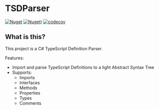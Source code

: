 # TSDParser

[![Nuget](https://img.shields.io/nuget/vpre/TSDParser.svg?style=flat-square)](https://www.nuget.org/packages/TSDParser)
[![Nuget)](https://img.shields.io/nuget/dt/TSDParser.svg?style=flat-square)](https://www.nuget.org/packages/TSDParser)
[![codecov](https://codecov.io/gh/IvanJosipovic/TSDParser/branch/alpha/graph/badge.svg?token=K5WBqEitwL)](https://codecov.io/gh/IvanJosipovic/TSDParser)

## What is this?

This project is a C# TypeScript Definition Parser.

Features:

- Import and parse TypeScript Definitions to a light Abstract Syntax Tree
- Supports:
  - Imports
  - Interfaces
  - Methods
  - Properties
  - Types
  - Comments
